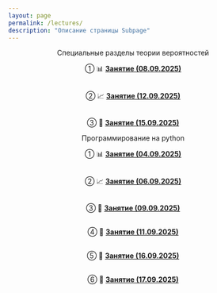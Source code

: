 ```yaml
---
layout: page
permalink: /lectures/
description: "Описание страницы Subpage"
---
```



<div style="text-align: center;">

Специальные разделы теории вероятностей

① 📊 <strong><a href="https://disk.yandex.ru/d/GztepiWiSsZDTQ">Занятие (08.09.2025)</a></strong><br><br>

② 📈 <strong><a href="https://disk.yandex.ru/d/VoGwTcjon12dWg">Занятие (12.09.2025)</a></strong><br><br>

③ 🎯 <strong><a href="https://disk.yandex.ru/d/HSzUHScWr8P6tg">Занятие (15.09.2025)</a></strong>

</div>

<div style="text-align: center;">

Программирование на python


① 📊 <strong><a href="https://disk.yandex.ru/d/5tPfPHnO5Y7OBA">Занятие (04.09.2025)</a></strong><br><br>

② 📈 <strong><a href="https://disk.yandex.ru/d/jOGOC36Z7qXC2g">Занятие (06.09.2025)</a></strong><br><br>

③ 🎯 <strong><a href="https://disk.yandex.ru/d/QamXavMvDDw6uw">Занятие (09.09.2025)</a></strong><br><br>

④ 🔢 <strong><a href="https://disk.yandex.ru/d/UgY3VgRyJINFtg">Занятие (11.09.2025)</a></strong><br><br>

⑤ 📐 <strong><a href="https://disk.yandex.ru/d/bq9mGcMPbkfVqw">Занятие (16.09.2025)</a></strong><br><br>

⑥ 🧮 <strong><a href="https://disk.yandex.ru/d/sRB6AqKz5Z_xMA">Занятие (17.09.2025)</a></strong>

</div>